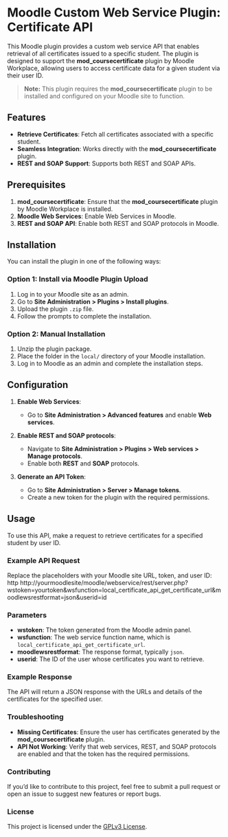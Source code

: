 # Moodle Custom Web Service Plugin: Certificate API

This Moodle plugin provides a custom web service API that enables retrieval of all certificates issued to a specific student. The plugin is designed to support the **mod_coursecertificate** plugin by Moodle Workplace, allowing users to access certificate data for a given student via their user ID.

> **Note:** This plugin requires the **mod_coursecertificate** plugin to be installed and configured on your Moodle site to function.

## Features

- **Retrieve Certificates**: Fetch all certificates associated with a specific student.
- **Seamless Integration**: Works directly with the **mod_coursecertificate** plugin.
- **REST and SOAP Support**: Supports both REST and SOAP APIs.

## Prerequisites

1. **mod_coursecertificate**: Ensure that the **mod_coursecertificate** plugin by Moodle Workplace is installed.
2. **Moodle Web Services**: Enable Web Services in Moodle.
3. **REST and SOAP API**: Enable both REST and SOAP protocols in Moodle.

## Installation

You can install the plugin in one of the following ways:

### Option 1: Install via Moodle Plugin Upload
1. Log in to your Moodle site as an admin.
2. Go to **Site Administration > Plugins > Install plugins**.
3. Upload the plugin `.zip` file.
4. Follow the prompts to complete the installation.

### Option 2: Manual Installation
1. Unzip the plugin package.
2. Place the folder in the `local/` directory of your Moodle installation.
3. Log in to Moodle as an admin and complete the installation steps.

## Configuration

1. **Enable Web Services**:
   - Go to **Site Administration > Advanced features** and enable **Web services**.

2. **Enable REST and SOAP protocols**:
   - Navigate to **Site Administration > Plugins > Web services > Manage protocols**.
   - Enable both **REST** and **SOAP** protocols.

3. **Generate an API Token**:
   - Go to **Site Administration > Server > Manage tokens**.
   - Create a new token for the plugin with the required permissions.

## Usage

To use this API, make a request to retrieve certificates for a specified student by user ID.

### Example API Request

Replace the placeholders with your Moodle site URL, token, and user ID: http
http://yourmoodlesite/moodle/webservice/rest/server.php?wstoken=yourtoken&wsfunction=local_certificate_api_get_certificate_url&moodlewsrestformat=json&userid=id

### Parameters

- **wstoken**: The token generated from the Moodle admin panel.
- **wsfunction**: The web service function name, which is `local_certificate_api_get_certificate_url`.
- **moodlewsrestformat**: The response format, typically `json`.
- **userid**: The ID of the user whose certificates you want to retrieve.

### Example Response

The API will return a JSON response with the URLs and details of the certificates for the specified user.

### Troubleshooting

- **Missing Certificates**: Ensure the user has certificates generated by the **mod_coursecertificate** plugin.
- **API Not Working**: Verify that web services, REST, and SOAP protocols are enabled and that the token has the required permissions.

### Contributing

If you’d like to contribute to this project, feel free to submit a pull request or open an issue to suggest new features or report bugs.

### License

This project is licensed under the [GPLv3 License](https://www.gnu.org/licenses/gpl-3.0.html).
